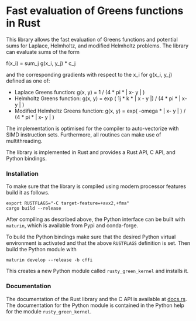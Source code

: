 # Fast evaluation of Greens functions in Rust

This library allows the fast evaluation of Greens functions and potential sums
for Laplace, Helmholtz, and modified Helmholtz problems. The library can evaluate
sums of the form

f(x_i) = sum_j g(x_i, y_j) * c_j

and the corresponding gradients with respect to the x_i for g(x_i, y_j) defined as one of:

* Laplace Greens function: g(x, y) = 1 / (4 * pi * | x- y | )
* Helmholtz Greens function: g(x, y) = exp ( 1j * k * | x - y |) / (4 * pi * | x- y | )
* Modified Helmholtz Greens function: g(x, y) = exp( -omega * | x- y | ) / (4 * pi * | x- y | )

The implementation is optimised for the compiler to auto-vectorize with SIMD instruction sets.
Furthermore, all routines can make use of multithreading.

The library is implemented in Rust and provides a Rust API, C API, and Python bindings.

### Installation

To make sure that the library is compiled using modern processor features build it as follows.

```
export RUSTFLAGS="-C target-feature=+avx2,+fma" 
cargo build --release
```

After compiling as described above, the Python interface can be built with `maturin`, which is available
from Pypi and conda-forge.

To build the Python bindings make sure that the desired Python virtual environment is activated and
that the above `RUSTFLAGS` definition is set. Then build the Python module with

```
maturin develop --release -b cffi
```

This creates a new Python module called `rusty_green_kernel` and installs it.

### Documentation

The documentation of the Rust library and the C API is available at [docs.rs](http://docs.rs).
The documentation for the Python module is contained in the Python help for the module `rusty_green_kernel`.



